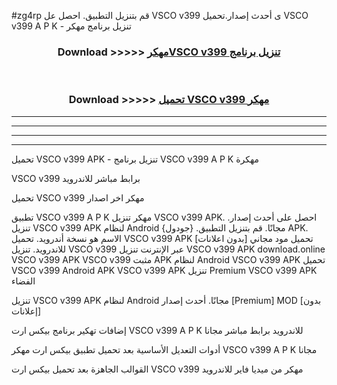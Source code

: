#zg4rp قم بتنزيل التطبيق. احصل عل VSCO v399 ى أحدث إصدار.تحميل VSCO v399 A P K - تنزيل برنامج مهكر



<div align="center">
<h3>Download >>>>> <a href="https://ar-sites.web.app/?ar= VSCO v399">مهكرVSCO v399 تنزيل برنامج</a></h3><br>

<h3>Download >>>>> <a href="https://ar-sites.web.app/?ar= VSCO v399">تحميل VSCO v399 مهكر</a></h3>
</div>


----------------------------------------------------------

----------------------------------------------------------

----------------------------------------------------------

----------------------------------------------------------


تحميل VSCO v399 APK - تنزيل برنامج VSCO v399 A P K مهكرة

VSCO v399 برابط مباشر للاندرويد

تحميل VSCO v399 مهكر اخر اصدار

تطبيق VSCO v399 A P K مهكر
تنزيل VSCO v399 APK. احصل على أحدث إصدار.
تنزيل VSCO v399 APK لنظام Android مجانًا.
قم بتنزيل التطبيق. {جودول} APK. الاسم هو نسخة أندرويد.
تحميل VSCO v399 APK [بدون اعلانات]
تحميل مود مجاني للاندرويد.
تنزيل VSCO v399 عبر الإنترنت
تنزيل VSCO v399 APK
download.online VSCO v399 APK
VSCO v399 مثبت APK لنظام Android
VSCO v399 APK
تحميل VSCO v399 Android APK
VSCO v399 APK تنزيل Premium
VSCO v399 APK الفضاء

تنزيل VSCO v399 APK لنظام Android مجانًا. أحدث إصدار [Premium] MOD [بدون إعلانات]

إضافات تهكير برنامج بيكس ارت VSCO v399 A P K للاندرويد برابط مباشر مجانا

أدوات التعديل الأساسية بعد تحميل تطبيق بيكس ارت مهكر VSCO v399 A P K مجانا

القوالب الجاهزة بعد تحميل بيكس ارت VSCO v399 مهكر من ميديا فاير للاندرويد



